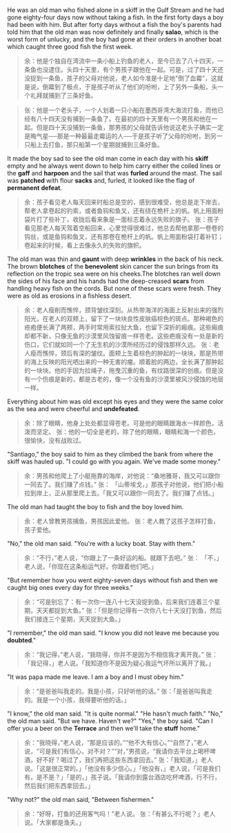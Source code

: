 He was an old man who fished alone in a skiff in the Gulf Stream and he had gone eighty-four days now without taking a fish. In the first forty days a boy had been with him. But after forty days without a fish the boy's parents had told him that the old man was now definitely and finally **salao**, which is the worst form of unlucky, and the boy had gone at their orders in another boat which caught three good fish the first week.
> 余：他是个独自在湾流中一条小船上钓鱼的老人，至今已去了八十四天，一条鱼也没逮住。头四十天里，有个男孩子跟他在一起。可是，过了四十天还没捉到一条鱼，孩子的父母对他说，老人如今准是十足地"倒了血霉"，这就是说，倒霉到了极点，于是孩子听从了他们的吩咐，上了另外一条船，头一个礼拜就捕到了三条好鱼。

> 张：他是一个老头子，一个人划着一只小船在墨西哥湾大海流打鱼，而他已经有八十四天没有捕到一条鱼了。在最初的四十天里有一个男孩和他在一起。但是四十天没捕到一条鱼，那男孩的父母就告诉他说这老头子确实一定是晦气星──那是一种最最走霉运的人──于是孩子听了父母的吩咐，到另一只船上去打鱼，那只船第一个星期就捕到三条好鱼。

It made the boy sad to see the old man come in each day with his **skiff** empty and he always went down to help him carry either the coiled lines or the **gaff** and **harpoon** and the sail that was **furled** around the mast. The sail was **patched** with flour **sacks** and, furled, it looked like the flag of **permanent** **defeat**.
> 余：孩子看见老人每天回来时船总是空的，感到很难受，他总是走下岸去，帮老人拿卷起的钓索，或者鱼钩和鱼叉，还有绕在桅杆上的帆。帆上用面粉袋片打了些补丁，收拢后看来象是一面标志着永远失败的旗子。
> 张：孩子看见那老人每天驾着空船回来，心里觉得很难过，他总去帮他拿那一卷卷的钩丝，或是鱼钩和鱼叉，还有那卷在桅杆上的帆。帆上用面粉袋打着补钉；卷起来的时候，看上去像永久的失败的旗帜。

The old man was thin and **gaunt** with deep **wrinkles** in the back of his neck. The brown **blotches** of the **benevolent** skin cancer the sun brings from its reflection on the tropic sea were on his cheeks.The blotches ran well down the sides of his face and his hands had the deep-creased **scars** from handling heavy fish on the cords. But none of these scars were fresh. They were as old as erosions in a fishless desert. 
> 余：老人瘦削而憔悴，颈背皱纹深刻。从热带海洋的海面上反射出来的强烈阳光，在老人的双颊上，留下了一块块良性皮肤癌棕色的斑点。那种褐色的疮疱便长满了两颊，两手时常用索拉扯大鱼，也留下深折的瘢痕。这些瘢痕却都不新，只像无鱼的沙漠里风蚀留痕一样苍老。这些疤痕没有一处是新的伤口，它们就如同一个了无生机的沙漠所经历过的侵蚀那样久远。
> 张：老人瘦而憔悴，颈后有深的皱纹。面颊上生着棕色的肿起的一块块，那是热带的海上反映的阳光哂出来的一种无害的瘤。顺着脸的两边，全长满了那肿起的一块块。他的手因为拉绳子，拖曳沉重的鱼，有纹路很深的创痕。但是没有一个伤痕是新的，都是古老的，像一个没有鱼的沙漠里被风沙侵蚀的地层一样。 

Everything about him was old except his eyes and they were the same color as the sea and were cheerful and **undefeated**. 
> 余：除了眼睛，他身上处处都显得苍老。可是他的眼睛跟海水一样颜色，活泼而坚定。
> 张：他的一切全是老的，除了他的眼睛，眼睛和海一个颜色，很愉快，没有战败过。

"Santiago," the boy said to him as they climbed the bank from where the skiff was hauled up. "I could go with you again. We've made some money." 
> 余：男孩和他爬上了小艇拖靠的海岸，对他说：“桑地雅哥，我又可以跟你一同去了。我们赚了点钱。”
> 张： 「山蒂埃戈，」那孩子对他说，他们把小船拉到岸上，正从那里爬上去。「我又可以跟你一同去了。我们赚了点钱。」 

The old man had taught the boy to fish and the boy loved him.
> 余：老人曾教男孩捕鱼，男孩因此爱他。
> 张：老人教了这孩子怎样打鱼，孩子爱他。 

"No," the old man said. "You're with a lucky boat. Stay with them." 
> 余：“不行，”老人说，“你跟上了一条好运的船。就跟下去吧。”
> 张： 「不，」老人说，「你现在这条船运气好。你跟着他们吧。」　　 

"But remember how you went eighty-seven days without fish and then we caught big ones every day for three weeks." 
> 余：“可是别忘了：有一次你一连八十七天没捉到鱼，后来我们连着三个星期，天天都捉到大鱼。”
> 张：「但是你记得有一次你八七十天没打到鱼，然后我们接连三个星期，天天捉到大鱼。」 

"I remember," the old man said. "I know you did not leave me because you **doubted**." 
> 余：“我记得，”老人说，“我晓得，你并不是因为不相信我才离开我。”
> 张：「我记得，」老人说。「我知道你不是因为疑心我运气坏所以离开了我。」 

"It was papa made me leave. I am a boy and I must obey him." 
> 余：“是爸爸叫我走的。我是小孩，只好听他的话。”
> 张：「是爸爸叫我走的。我是一个小孩，我得要听他的话。」 

"I know," the old man said. "It is quite normal." "He hasn't much faith." "No," the old man said. "But we have. Haven't we?" "Yes," the boy said. "Can I offer you a beer on the **Terrace** and then we'll take the **stuff** home."
> 余：“我晓得，”老人说，“那是应该的。”“他不大有信心。”“自然了，”老人说，“可是我们有信心，对不对？”“对，”男孩说，“我请你去平台上喝杯啤酒，好不好？喝过了，我们再把这些东西拿回去。”
> 张：「我知道，」老人说。「这是很正常的。」「他没有多少信心。」「他没有，」老人说，「可是我们有。是不是？」「是的，」孩子说。「我请你到露台酒店吃杯啤酒，行不行，然后我们把东西拿回去。」

"Why not?" the old man said, "Between fishermen." 
> 余：“好呀，打鱼的还用客气吗！”老人说。
> 张：「有甚么不行呢？」老人说。「大家都是渔夫。」

 